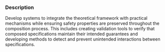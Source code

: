 ### Description

Develop systems to integrate the theoretical framework with practical mechanisms while ensuring safety properties are preserved throughout the composition process. This includes creating validation tools to verify that composed specifications maintain their intended guarantees and developing methods to detect and prevent unintended interactions between specifications.
